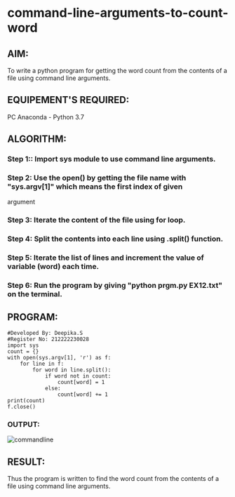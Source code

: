 # command-line-arguments-to-count-word
## AIM:
To write a python program for getting the word count from the contents of a file using command line arguments.
## EQUIPEMENT'S REQUIRED: 
PC
Anaconda - Python 3.7
## ALGORITHM: 
### Step 1:: Import sys module to use command line arguments.
### Step 2: Use the open() by getting the file name with "sys.argv[1]" which means the first index of given
argument
### Step 3: Iterate the content of the file using for loop.
### Step 4: Split the contents into each line using .split() function.
### Step 5: Iterate the list of lines and increment the value of variable (word) each time.
### Step 6: Run the program by giving "python prgm.py EX12.txt" on the terminal.
## PROGRAM:
```
#Developed By: Deepika.S
#Register No: 212222230028
import sys
count = {}
with open(sys.argv[1], 'r') as f:
    for line in f:
        for word in line.split():
            if word not in count:
                count[word] = 1
            else:
                count[word] += 1
print(count)
f.close()
```
### OUTPUT:
![commandline](https://github.com/deepikasrinivasans/command-line-arguments-to-count-word/assets/119393935/b1de910e-2ce6-4c7e-8cb2-aaaa141e8fa5)
## RESULT:
Thus the program is written to find the word count from the contents of a file using command line arguments.
